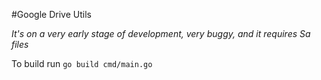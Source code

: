 #Google Drive Utils

*It's on a very early stage of development, very buggy, and it requires Sa files*

To build run `go build cmd/main.go`
